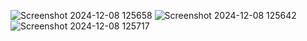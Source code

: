 ![Screenshot 2024-12-08 125658](https://github.com/user-attachments/assets/bc261195-6b8f-4acb-b84f-e7172a20b345)
![Screenshot 2024-12-08 125642](https://github.com/user-attachments/assets/7a632511-7ac1-411f-acf1-841b49007a1b)
![Screenshot 2024-12-08 125717](https://github.com/user-attachments/assets/5d6e6c70-d598-4040-863e-d4301a816bc9)

